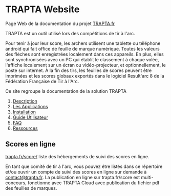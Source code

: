 # TRAPTA Website
Page Web de la documentation du projet [TRAPTA.fr](https://trapta.fr)

TRAPTA est un outil utilisé lors des compétitions de tir à l'arc.

Pour tenir à jour leur score, les archers utilisent une tablette ou téléphone android qui fait office de feuille de marque numérique. Toutes les valeurs des flèches sont enregistrées localement dans ces appareils. En plus, elles sont synchronisées avec un PC qui établit le classement à chaque volée, l'affiche localement sur un écran ou vidéo-projecteur, et optionnellement, le poste sur internet. À la fin des tirs, les feuilles de scores peuvent être imprimées et les scores globaux exportés dans le logiciel Result'arc 8 de la Fédération Française de Tir à l'Arc.

Ce site regroupe la documentation de la solution TRAPTA

1. [Description](pages/overview.md)
1. [Les Applications](pages/applications.md)
1. [Installation](pages/installation/install.md)
1. [Guide Utilisateur](pages/usage/usage.md)
1. [FAQ](pages/faq.md)
1. [Ressources](pages/resources.md)

## Scores en ligne
[trapta.fr/score/](https://trapta.fr/score/) liste des hébergements de suivi des scores en ligne.

En tant que comité de tir à l'arc, vous pouvez être listés dans ce répertoire et/ou ouvrir un compte de suivi des scores en ligne sur demande à [contact@trapta.fr](mailto:contact@trapta.fr).
La publication en ligne sur trapta.fr/score est multi-concours, fonctionne avec TRAPTA Cloud avec publication du fichier pdf des feuilles de marques.

